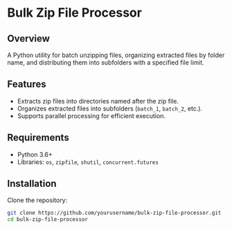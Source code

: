 # Bulk Zip File Processor

## Overview
A Python utility for batch unzipping files, organizing extracted files by folder name, and distributing them into subfolders with a specified file limit.

## Features
- Extracts zip files into directories named after the zip file.
- Organizes extracted files into subfolders (`batch_1`, `batch_2`, etc.).
- Supports parallel processing for efficient execution.

## Requirements
- Python 3.6+
- Libraries: `os`, `zipfile`, `shutil`, `concurrent.futures`

## Installation
Clone the repository:
```bash
git clone https://github.com/yourusername/bulk-zip-file-processor.git
cd bulk-zip-file-processor
